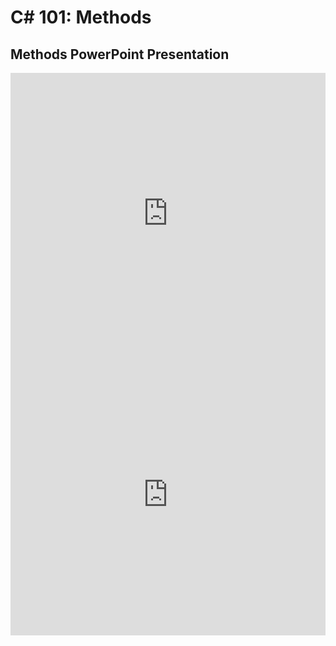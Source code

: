 # C# 101: Methods

## Methods PowerPoint Presentation
<iframe src='https://view.officeapps.live.com/op/embed.aspx?src=https://hylandtechclub.com/cs-101/Methods/Methods.pptx' width='100%' height='450px' frameborder='0'></iframe>
<iframe width="100%" height="450px" src="https://www.youtube.com/embed/fZ4GTVkFa0s" frameborder="0" allow="accelerometer; autoplay; encrypted-media; gyroscope; picture-in-picture" allowfullscreen></iframe>
